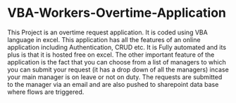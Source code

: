 # VBA-Workers-Overtime-Application
This Project is an overtime request application. It is coded using VBA language in excel. This application has all the features of an online application including Authentication, CRUD etc. It is Fully automated and its plus is that it is hosted free on excel. The other important feature of the application is the fact that you can choose from a list of managers to which you can submit your request (it has a drop down of all the managers) incase your main manager is on leave or not on duty. The requests are submitted to the manager via an email and are also pushed to sharepoint data base where flows are triggered. 
